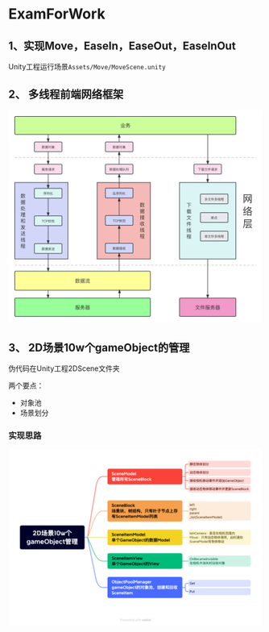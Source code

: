 # ExamForWork

## 1、实现Move，EaseIn，EaseOut，EaseInOut
Unity工程运行场景`Assets/Move/MoveScene.unity`

## 2、 多线程前端网络框架
![](多线程的前端网络框架.png)

## 3、 2D场景10w个gameObject的管理
伪代码在Unity工程2DScene文件夹

两个要点：
* 对象池
* 场景划分
### 实现思路
![](2D场景10w个gameObject管理.png)